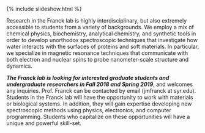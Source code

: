 
{% include slideshow.html %}

Research in the Franck lab is highly
    interdisciplinary,
    but also extremely accessible to students from
    a variety of backgrounds.
We employ a mix of
    chemical physics,
    biochemistry,
    analytical chemistry,
    and
    synthetic tools
    in order to develop unorthodox spectroscopic
    techniques that investigate how water interacts
    with the surfaces of proteins and soft materials.
In particular,
    we specialize in magnetic resonance techniques
    that communicate with both electron and nuclear
    spins to probe nanometer-scale structure and
    dynamics.

***The Franck lab is looking for interested graduate students and
undergraduate researchers in Fall 2018 and Spring 2019***,
and welcomes any inquiries. Prof. Franck can be contacted by email (jmfranck at syr.edu). Students in the Franck lab
will have the opportunity to work with materials or biological systems.
In addition, they will gain expertise developing new spectroscopic
methods using physics, electronics, and computer programming. Students
who capitalize on these opportunities will have a unique and powerful
skill-set.

